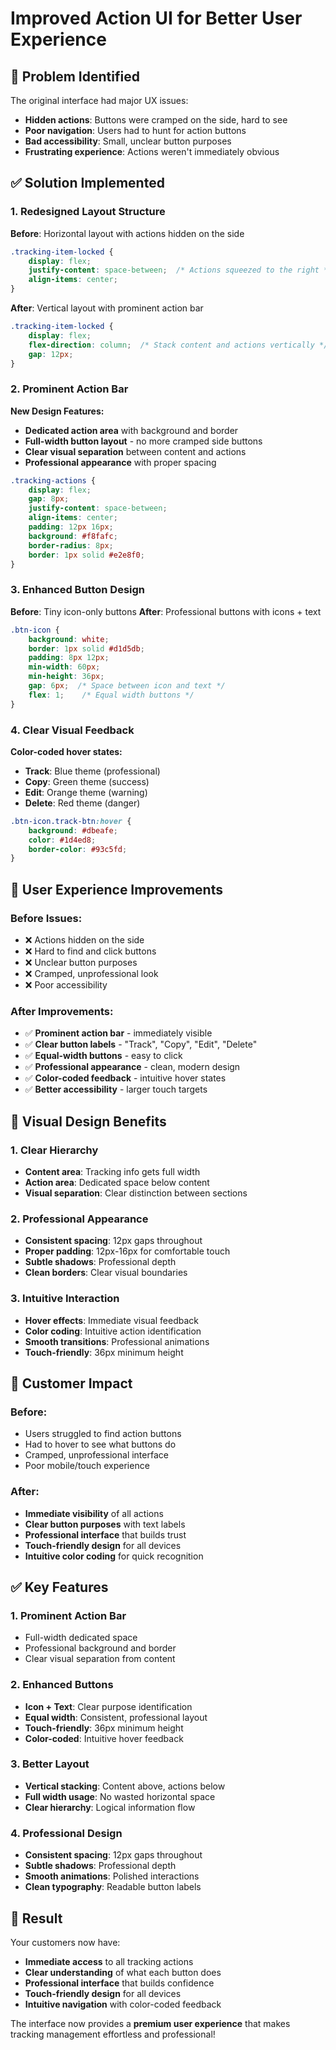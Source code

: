 # Improved Action UI for Better User Experience

## **🎯 Problem Identified**
The original interface had major UX issues:
- **Hidden actions**: Buttons were cramped on the side, hard to see
- **Poor navigation**: Users had to hunt for action buttons
- **Bad accessibility**: Small, unclear button purposes
- **Frustrating experience**: Actions weren't immediately obvious

## **✅ Solution Implemented**

### **1. Redesigned Layout Structure**
**Before**: Horizontal layout with actions hidden on the side
```css
.tracking-item-locked {
    display: flex;
    justify-content: space-between;  /* Actions squeezed to the right */
    align-items: center;
}
```

**After**: Vertical layout with prominent action bar
```css
.tracking-item-locked {
    display: flex;
    flex-direction: column;  /* Stack content and actions vertically */
    gap: 12px;
}
```

### **2. Prominent Action Bar**
**New Design Features:**
- **Dedicated action area** with background and border
- **Full-width button layout** - no more cramped side buttons
- **Clear visual separation** between content and actions
- **Professional appearance** with proper spacing

```css
.tracking-actions {
    display: flex;
    gap: 8px;
    justify-content: space-between;
    align-items: center;
    padding: 12px 16px;
    background: #f8fafc;
    border-radius: 8px;
    border: 1px solid #e2e8f0;
}
```

### **3. Enhanced Button Design**
**Before**: Tiny icon-only buttons
**After**: Professional buttons with icons + text

```css
.btn-icon {
    background: white;
    border: 1px solid #d1d5db;
    padding: 8px 12px;
    min-width: 60px;
    min-height: 36px;
    gap: 6px;  /* Space between icon and text */
    flex: 1;    /* Equal width buttons */
}
```

### **4. Clear Visual Feedback**
**Color-coded hover states:**
- **Track**: Blue theme (professional)
- **Copy**: Green theme (success)
- **Edit**: Orange theme (warning)
- **Delete**: Red theme (danger)

```css
.btn-icon.track-btn:hover {
    background: #dbeafe;
    color: #1d4ed8;
    border-color: #93c5fd;
}
```

## **📱 User Experience Improvements**

### **Before Issues:**
- ❌ Actions hidden on the side
- ❌ Hard to find and click buttons
- ❌ Unclear button purposes
- ❌ Cramped, unprofessional look
- ❌ Poor accessibility

### **After Improvements:**
- ✅ **Prominent action bar** - immediately visible
- ✅ **Clear button labels** - "Track", "Copy", "Edit", "Delete"
- ✅ **Equal-width buttons** - easy to click
- ✅ **Professional appearance** - clean, modern design
- ✅ **Color-coded feedback** - intuitive hover states
- ✅ **Better accessibility** - larger touch targets

## **🎨 Visual Design Benefits**

### **1. Clear Hierarchy**
- **Content area**: Tracking info gets full width
- **Action area**: Dedicated space below content
- **Visual separation**: Clear distinction between sections

### **2. Professional Appearance**
- **Consistent spacing**: 12px gaps throughout
- **Proper padding**: 12px-16px for comfortable touch
- **Subtle shadows**: Professional depth
- **Clean borders**: Clear visual boundaries

### **3. Intuitive Interaction**
- **Hover effects**: Immediate visual feedback
- **Color coding**: Intuitive action identification
- **Smooth transitions**: Professional animations
- **Touch-friendly**: 36px minimum height

## **🚀 Customer Impact**

### **Before:**
- Users struggled to find action buttons
- Had to hover to see what buttons do
- Cramped, unprofessional interface
- Poor mobile/touch experience

### **After:**
- **Immediate visibility** of all actions
- **Clear button purposes** with text labels
- **Professional interface** that builds trust
- **Touch-friendly design** for all devices
- **Intuitive color coding** for quick recognition

## **✅ Key Features**

### **1. Prominent Action Bar**
- Full-width dedicated space
- Professional background and border
- Clear visual separation from content

### **2. Enhanced Buttons**
- **Icon + Text**: Clear purpose identification
- **Equal width**: Consistent, professional layout
- **Touch-friendly**: 36px minimum height
- **Color-coded**: Intuitive hover feedback

### **3. Better Layout**
- **Vertical stacking**: Content above, actions below
- **Full width usage**: No wasted horizontal space
- **Clear hierarchy**: Logical information flow

### **4. Professional Design**
- **Consistent spacing**: 12px gaps throughout
- **Subtle shadows**: Professional depth
- **Smooth animations**: Polished interactions
- **Clean typography**: Readable button labels

## **🎉 Result**

Your customers now have:
- **Immediate access** to all tracking actions
- **Clear understanding** of what each button does
- **Professional interface** that builds confidence
- **Touch-friendly design** for all devices
- **Intuitive navigation** with color-coded feedback

The interface now provides a **premium user experience** that makes tracking management effortless and professional!
